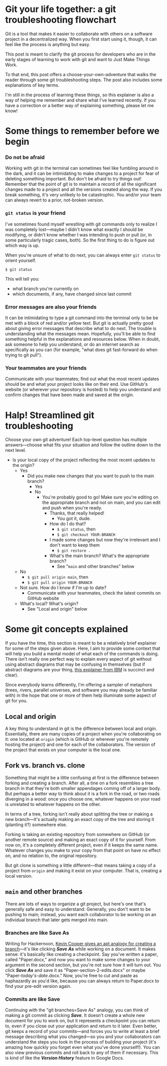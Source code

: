 # Git your life together: a git troubleshooting flowchart

Git is a tool that makes it easier to collaborate with others on a software project in a decentralized way. When you first start using it, though, it can feel like the process is anything but easy.

This post is meant to clarify the git process for developers who are in the early stages of learning to work with git and want to Just Make Things Work. 

To that end, this post offers a choose-your-own-adventure that walks the reader through some git troubleshooting steps. The post also includes some explanations of key terms.

I'm still in the process of learning these things, so this explainer is also a way of helping me remember and share what I've learned recently. If you have a correction or a better way of explaining something, please let me know!

# Some things to remember before we begin

### Do not be afraid
Working with git in the terminal can sometimes feel like fumbling around in the dark, and it can be intimidating to make changes to a project for fear of deleting something important. But don't be afraid to try things out! Remember that the point of git is to maintain a record of all the significant changes made to a project and all the versions created along the way. If you break something, it's very unlikely to be catastrophic. You and/or your team can always revert to a prior, not-broken version. 

### ```git status``` is your friend
I've sometimes found myself wrestling with git commands only to realize I was completely lost—maybe I didn't know what exactly I should be modifying, or didn't know whether I was intending to push or pull (or, in some particularly tragic cases, both). So the first thing to do is figure out which way is up.

When you're unsure of what to do next, you can always enter  ```git status``` to orient yourself. 

```
$ git status 

```

This will tell you:
-  what branch you're currently on
-  which documents, if any, have changed since last commit

### Error messages are also your friends
It can be intimidating to type a git command into the terminal only to be be met with a block of red and/or yellow text. But git is actually pretty good about giving error messages that describe what to do next. The trouble is understanding what the messages mean. Hopefully, you'll be able to find something helpful in the explanations and resources below. When in doubt, ask someone to help you understand, or do an internet search as specifically as you can (for example, "what does git fast-forward do when trying to git pull").

### Your teammates are your friends
Communicate with your teammates; find out what the most recent updates should be and what your project looks like on their end. Use GitHub's website (or wherever your repository is hosted) to help you understand and confirm changes that have been made and saved at the origin.
# Halp! Streamlined git troubleshooting

Choose your own git adventure! Each top-level question has multiple answers—choose what fits your situation and follow the outline down to the next level.

- Is your local copy of the project reflecting the most recent updates to the origin?
	- Yes
    	- Did you make new changes that you want to push to the main branch?
        	- Yes
        	- No
        		- You're probably good to go! Make sure you're editing on the appropriate branch and not on main, and you can edit and push when you're ready.
        			- Thanks, that really helped!
        				- You got it, dude.
        			- How do I do that?
            			- ```$ git status```, then
            			- ```$ git checkout YOUR-BRANCH```
        			-   I made some changes but now they're irrelevant and I don't want to keep them
            			-   ```$ git restore .```
        			- What's the main branch? What's the appropriate branch?
        				- See "```main``` and other branches" below
	- No
    	- ```$ git pull origin main```, then
    	- ```$ git pull origin YOUR-BRANCH```
	- Not sure. How do I know if I'm up to date?
    	- Communicate with your teammates, check the latest commits on GitHub website
	- What's local? What's origin?
    	- See "Local and origin" below

# Some git concepts explained

If you have the time, this section is meant to be a relatively brief explainer for some of the steps given above. Here, I aim to provide some context that will help you build a mental model of what each of the commands is doing. There isn't really one perfect way to explain every aspect of git without using abstract diagrams that may be confusing in themselves (but if abstract diagrams are your thing, [this explainer from IBM](https://web.archive.org/save/https://developer.ibm.com/tutorials/d-learn-workings-git/) is succinct and clear).

Since everybody learns differently, I'm offering a sampler of metaphors (trees, rivers, parallel universes, and software you may already be familiar with) in the hope that one or more of them help illuminate some aspect of git for you.

## Local and origin

A key thing to understand in git is the difference between local and origin. Essentially, there are many copies of a project when you're collaborating on it: one located at ```origin``` (which is GitHub or wherever you're remotely hosting the project) and one for each of the collaborators. The version of the project that exists on your computer is the local one.

## Fork vs. branch vs. clone

Something that might be a little confusing at first is the difference between forking and creating a branch. After all, a tine on a fork resembles a tree branch in that they're both smaller appendages coming off of a larger body. But perhaps a better way to think about it is a fork in the road, or two roads diverging in a wood: once you choose one, whatever happens on your road is unrelated to whatever happens on the other.

In terms of a tree, forking isn't really about splitting the tree or making a new branch—it's actually making an exact copy of the tree and storing it (planting it?) somewhere else.

Forking is taking an existing repository from somewhere on GitHub (or another remote source) and making an exact copy of it for yourself. From now on, it's a completely different project, even if it keeps the same name. Whatever changes you make to your copy from that point on have no effect on, and no relation to, the original repository.

But git clone is something a little different—that means taking a copy of a project from ```origin``` and making it exist on your computer. That is, creating a local version.

## ```main``` and other branches

There are lots of ways to organize a git project, but here's one that's generally safe and easy to understand: Generally, you don't want to be pushing to main; instead, you want each collaborator to be working on an individual branch that later gets merged into main.

### Branches are like Save As

Writing for Hackernoon, [Kevin Cooper gives an apt analogy for creating a branch](https://web.archive.org/web/20220310152918/https://hackernoon.com/understanding-git-fcffd87c15a3)—it's like clicking ***Save As*** while working on a document. It makes sense: it's basically like creating a checkpoint.  Say you've written a paper, called "Paper.docx," and now you want to make some changes to your argument in the second section, but you're not sure how it will turn out. You click ***Save As*** and save it as "Paper-section-2-edits.docx" or maybe "Paper-*today's-date*.docx." Now, you're free to cut and paste as haphazardly as you'd like, because you can always return to Paper.docx to find your pre-edit version again.

### Commits are like Save

Continuing with the "git branches=Save As" analogy, you can think of making a git commit as clicking ***Save***. It doesn't create a whole new document for you to work on, but it represents a checkpoint you can return to, even if you close out your application and return to it later. Even better, git keeps a record of your commits—and forces you to write at least a brief message describing what you changed—so you and your collaborators can understand the steps you took in the process of building your project (it's amazing how quickly you forget even what you've done yourself!). You can also view previous commits and roll back to any of them if necessary. This is kind of like the ***Version History*** feature in Google Docs.